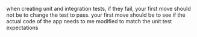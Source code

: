 when creating unit and integration tests, if they fail, your first move should not be to change the test 
to pass. your first move should be to see if the actual code of the app needs to me modified to match the unit test 
expectations